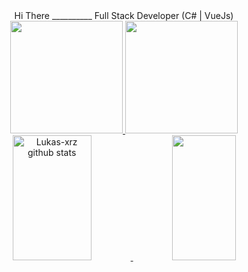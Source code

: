 <div align="center">
 Hi There
 __________
Full Stack Developer (C# | VueJs)
 
</div>

<div align="center">
<a href="https://github.com/JhonathanLemos">
<img height="180em" src="https://github-readme-stats.vercel.app/api/top-langs/?username=JhonathanLemos&layout=compact&langs_count=7&theme=dracula"/>
<img height="180em" src="https://github-readme-stats.vercel.app/api?username=JhonathanLemos&show_icons=true&theme=dracula&include_all_commits=true&count_private=true"/>
</div>
  
 
 <div align="center">  
  <img width="50%" height="200px" src="https://github-readme-stats.vercel.app/api?username=felipemuchulski&show_icons=true&count_private=true&hide_border=true&title_color=ff91a4&icon_color=ff91a4&text_color=c9d1d9&bg_color=0d1117&theme=cobalt2" alt="Lukas-xrz github stats" /> 
  <img width="45%" height="200px" src="https://github-readme-stats.vercel.app/api/top-langs/?username=felipemuchulski&layout=compact&hide_border=true&title_color=ff91a4&text_color=ff91a4&bg_color=0d1117" />
</div>
  
 

